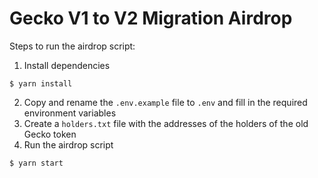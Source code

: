 # Gecko V1 to V2 Migration Airdrop

Steps to run the airdrop script:
1. Install dependencies
```shell
$ yarn install
```

2. Copy and rename the `.env.example` file to `.env` and fill in the required environment variables
3. Create a `holders.txt` file with the addresses of the holders of the old Gecko token
4. Run the airdrop script
```shell
$ yarn start
```
